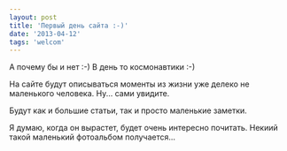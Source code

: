 ```yaml
---
layout: post
title: 'Первый день сайта :-)'
date: '2013-04-12'
tags: 'welcom'
---
```


А почему бы и нет :-) В день то космонавтики :-)
<!-- Read more -->

На сайте будут описываться моменты из жизни уже делеко не маленького человека. Ну... сами увидите.

Будут как и большие статьи, так и просто маленькие заметки.

Я думаю, когда он вырастет, будет очень интересно почитать. Некиий такой маленький фотоальбом получается...